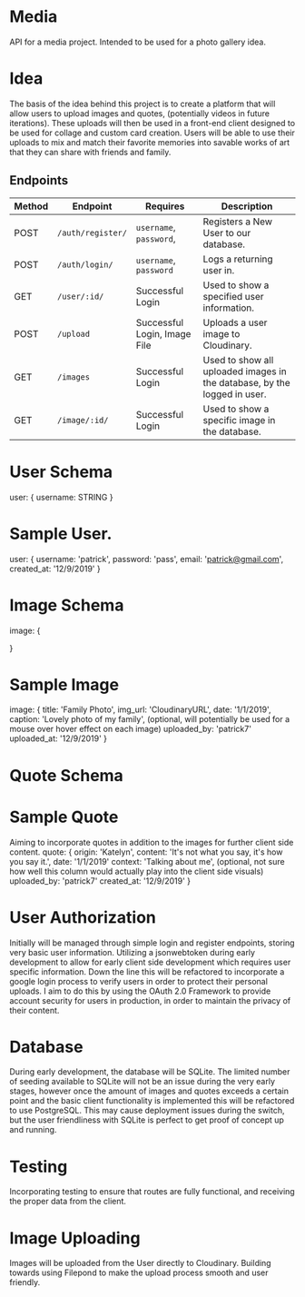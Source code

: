 # Media
API for a media project. Intended to be used for a photo gallery idea.

# Idea
The basis of the idea behind this project is to create a platform that will allow users to upload images and quotes, (potentially videos in future iterations).
These uploads will then be used in a front-end client designed to be used for collage and custom card creation. Users will be able to use their uploads to mix and match
their favorite memories into savable works of art that they can share with friends and family.

## Endpoints
| Method | Endpoint               | Requires                        | Description                                                             |
| ------ | ---------------------- | ------------------------------- | ----------------------------------------------------------------------- |
| POST   | `/auth/register/`      | `username`, `password`,         | Registers a New User to our database.                                   |
| POST   | `/auth/login/`         | `username`, `password`          | Logs a returning user in.                                               |
| GET    | `/user/:id/`           | Successful Login                | Used to show a specified user information.                              |
| POST   | `/upload`              | Successful Login, Image File    | Uploads a user image to Cloudinary.                                     |
| GET    | `/images`              | Successful Login                | Used to show all uploaded images in the database, by the logged in user.|
| GET    | `/image/:id/`          | Successful Login                | Used to show a specific image in the database.                          |

# User Schema
user: {
    username: STRING
}

# Sample User.
user: {
    username: 'patrick',
    password: 'pass',
    email: 'patrick@gmail.com',
    created_at: '12/9/2019'
}

# Image Schema
image: {

}

# Sample Image
image: {
    title: 'Family Photo',
    img_url: 'CloudinaryURL',
    date: '1/1/2019',
    caption: 'Lovely photo of my family', (optional, will potentially be used for a mouse over hover effect on each image)
    uploaded_by: 'patrick7'
    uploaded_at: '12/9/2019'
}

# Quote Schema

# Sample Quote
Aiming to incorporate quotes in addition to the images for further client side content.
quote: {
    origin: 'Katelyn',
    content: 'It's not what you say, it's how you say it.',
    date: '1/1/2019'
    context: 'Talking about me', (optional, not sure how well this column would actually play into the client side visuals)
    uploaded_by: 'patrick7'
    created_at: '12/9/2019'
}

# User Authorization
Initially will be managed through simple login and register endpoints, storing very basic user information.
Utilizing a jsonwebtoken during early development to allow for early client side development which requires user specific information.
Down the line this will be refactored to incorporate a google login process to verify users in order to protect their personal uploads.
I aim to do this by using the OAuth 2.0 Framework to provide account security for users in production, in order to maintain the privacy of their content.

# Database
During early development, the database will be SQLite. The limited number of seeding available to SQLite will not be an issue during the very early stages,
however once the amount of images and quotes exceeds a certain point and the basic client functionality is implemented this will be refactored to use PostgreSQL.
This may cause deployment issues during the switch, but the user friendliness with SQLite is perfect to get proof of concept up and running.

# Testing
Incorporating testing to ensure that routes are fully functional, and receiving the proper data from the client.

# Image Uploading
Images will be uploaded from the User directly to Cloudinary. Building towards using Filepond to make the upload process smooth and user friendly.